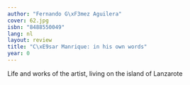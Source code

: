 ```yaml
---
author: "Fernando G\xF3mez Aguilera"
cover: 62.jpg
isbn: "8488550049"
lang: nl
layout: review
title: "C\xE9sar Manrique: in his own words"
year: 0
---
```


Life and works of the artist, living on the island of Lanzarote
